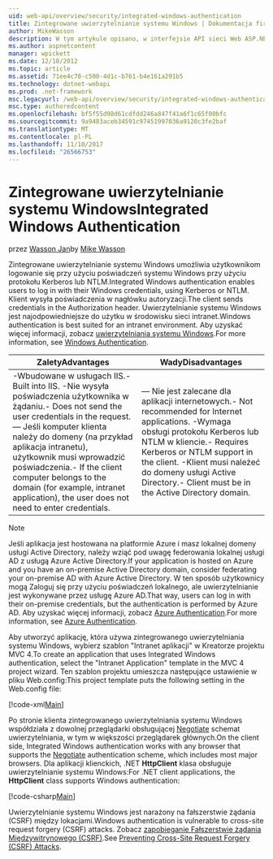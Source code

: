 ```yaml
---
uid: web-api/overview/security/integrated-windows-authentication
title: Zintegrowane uwierzytelnianie systemu Windows | Dokumentacja firmy Microsoft
author: MikeWasson
description: W tym artykule opisano, w interfejsie API sieci Web ASP.NET przy użyciu zintegrowanego uwierzytelniania systemu Windows.
ms.author: aspnetcontent
manager: wpickett
ms.date: 12/18/2012
ms.topic: article
ms.assetid: 71ee4c78-c500-4d1c-b761-b4e161a291b5
ms.technology: dotnet-webapi
ms.prod: .net-framework
msc.legacyurl: /web-api/overview/security/integrated-windows-authentication
msc.type: authoredcontent
ms.openlocfilehash: bf5f55d98d61cdfdd246a847f41a6f1c65f00bfc
ms.sourcegitcommit: 9a9483aceb34591c97451997036a9120c3fe2baf
ms.translationtype: MT
ms.contentlocale: pl-PL
ms.lasthandoff: 11/10/2017
ms.locfileid: "26566753"
---
```

<a name="integrated-windows-authentication"></a><span data-ttu-id="95c1d-103">Zintegrowane uwierzytelnianie systemu Windows</span><span class="sxs-lookup"><span data-stu-id="95c1d-103">Integrated Windows Authentication</span></span>
====================
<span data-ttu-id="95c1d-104">przez [Wasson Jan](https://github.com/MikeWasson)</span><span class="sxs-lookup"><span data-stu-id="95c1d-104">by [Mike Wasson](https://github.com/MikeWasson)</span></span>

<span data-ttu-id="95c1d-105">Zintegrowane uwierzytelnianie systemu Windows umożliwia użytkownikom logowanie się przy użyciu poświadczeń systemu Windows przy użyciu protokołu Kerberos lub NTLM.</span><span class="sxs-lookup"><span data-stu-id="95c1d-105">Integrated Windows authentication enables users to log in with their Windows credentials, using Kerberos or NTLM.</span></span> <span data-ttu-id="95c1d-106">Klient wysyła poświadczenia w nagłówku autoryzacji.</span><span class="sxs-lookup"><span data-stu-id="95c1d-106">The client sends credentials in the Authorization header.</span></span> <span data-ttu-id="95c1d-107">Uwierzytelnianie systemu Windows jest najodpowiedniejsze do użytku w środowisku sieci intranet.</span><span class="sxs-lookup"><span data-stu-id="95c1d-107">Windows authentication is best suited for an intranet environment.</span></span> <span data-ttu-id="95c1d-108">Aby uzyskać więcej informacji, zobacz [uwierzytelniania systemu Windows](https://www.iis.net/configreference/system.webserver/security/authentication/windowsauthentication).</span><span class="sxs-lookup"><span data-stu-id="95c1d-108">For more information, see [Windows Authentication](https://www.iis.net/configreference/system.webserver/security/authentication/windowsauthentication).</span></span>

| <span data-ttu-id="95c1d-109">Zalety</span><span class="sxs-lookup"><span data-stu-id="95c1d-109">Advantages</span></span> | <span data-ttu-id="95c1d-110">Wady</span><span class="sxs-lookup"><span data-stu-id="95c1d-110">Disadvantages</span></span> |
| --- | --- |
| <span data-ttu-id="95c1d-111">-Wbudowane w usługach IIS.</span><span class="sxs-lookup"><span data-stu-id="95c1d-111">- Built into IIS.</span></span> <span data-ttu-id="95c1d-112">-Nie wysyła poświadczenia użytkownika w żądaniu.</span><span class="sxs-lookup"><span data-stu-id="95c1d-112">- Does not send the user credentials in the request.</span></span> <span data-ttu-id="95c1d-113">— Jeśli komputer klienta należy do domeny (na przykład aplikacja intranetu), użytkownik musi wprowadzić poświadczenia.</span><span class="sxs-lookup"><span data-stu-id="95c1d-113">- If the client computer belongs to the domain (for example, intranet application), the user does not need to enter credentials.</span></span> | <span data-ttu-id="95c1d-114">— Nie jest zalecane dla aplikacji internetowych.</span><span class="sxs-lookup"><span data-stu-id="95c1d-114">- Not recommended for Internet applications.</span></span> <span data-ttu-id="95c1d-115">-Wymaga obsługi protokołu Kerberos lub NTLM w kliencie.</span><span class="sxs-lookup"><span data-stu-id="95c1d-115">- Requires Kerberos or NTLM support in the client.</span></span> <span data-ttu-id="95c1d-116">-Klient musi należeć do domeny usługi Active Directory.</span><span class="sxs-lookup"><span data-stu-id="95c1d-116">- Client must be in the Active Directory domain.</span></span> |

> [!NOTE]
> <span data-ttu-id="95c1d-117">Jeśli aplikacja jest hostowana na platformie Azure i masz lokalnej domeny usługi Active Directory, należy wziąć pod uwagę federowania lokalnej usługi AD z usługą Azure Active Directory.</span><span class="sxs-lookup"><span data-stu-id="95c1d-117">If your application is hosted on Azure and you have an on-premise Active Directory domain, consider federating your on-premise AD with Azure Active Directory.</span></span> <span data-ttu-id="95c1d-118">W ten sposób użytkownicy mogą Zaloguj się przy użyciu poświadczeń lokalnego, ale uwierzytelnianie jest wykonywane przez usługę Azure AD.</span><span class="sxs-lookup"><span data-stu-id="95c1d-118">That way, users can log in with their on-premise credentials, but the authentication is performed by Azure AD.</span></span> <span data-ttu-id="95c1d-119">Aby uzyskać więcej informacji, zobacz [Azure Authentication](../../../visual-studio/overview/2012/windows-azure-authentication.md).</span><span class="sxs-lookup"><span data-stu-id="95c1d-119">For more information, see [Azure Authentication](../../../visual-studio/overview/2012/windows-azure-authentication.md).</span></span>


<span data-ttu-id="95c1d-120">Aby utworzyć aplikację, która używa zintegrowanego uwierzytelniania systemu Windows, wybierz szablon "Intranet aplikacji" w Kreatorze projektu MVC 4.</span><span class="sxs-lookup"><span data-stu-id="95c1d-120">To create an application that uses Integrated Windows authentication, select the "Intranet Application" template in the MVC 4 project wizard.</span></span> <span data-ttu-id="95c1d-121">Ten szablon projektu umieszcza następujące ustawienie w pliku Web.config:</span><span class="sxs-lookup"><span data-stu-id="95c1d-121">This project template puts the following setting in the Web.config file:</span></span>

[!code-xml[Main](integrated-windows-authentication/samples/sample1.xml)]

<span data-ttu-id="95c1d-122">Po stronie klienta zintegrowanego uwierzytelniania systemu Windows współdziała z dowolnej przeglądarki obsługującej [Negotiate](http://www.ietf.org/rfc/rfc4559.txt) schemat uwierzytelniania, w tym w większości przeglądarek głównych.</span><span class="sxs-lookup"><span data-stu-id="95c1d-122">On the client side, Integrated Windows authentication works with any browser that supports the [Negotiate](http://www.ietf.org/rfc/rfc4559.txt) authentication scheme, which includes most major browsers.</span></span> <span data-ttu-id="95c1d-123">Dla aplikacji klienckich, .NET **HttpClient** klasa obsługuje uwierzytelnianie systemu Windows:</span><span class="sxs-lookup"><span data-stu-id="95c1d-123">For .NET client applications, the **HttpClient** class supports Windows authentication:</span></span>

[!code-csharp[Main](integrated-windows-authentication/samples/sample2.cs)]

<span data-ttu-id="95c1d-124">Uwierzytelnianie systemu Windows jest narażony na fałszerstwie żądania (CSRF) między lokacjami.</span><span class="sxs-lookup"><span data-stu-id="95c1d-124">Windows authentication is vulnerable to cross-site request forgery (CSRF) attacks.</span></span> <span data-ttu-id="95c1d-125">Zobacz [zapobieganie Fałszerstwie żądania Międzywitrynowego (CSRF)](preventing-cross-site-request-forgery-csrf-attacks.md).</span><span class="sxs-lookup"><span data-stu-id="95c1d-125">See [Preventing Cross-Site Request Forgery (CSRF) Attacks](preventing-cross-site-request-forgery-csrf-attacks.md).</span></span>
